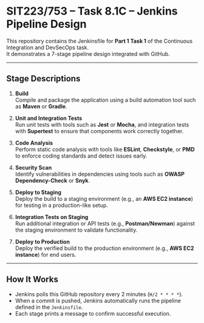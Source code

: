 # SIT223/753 – Task 8.1C – Jenkins Pipeline Design

This repository contains the Jenkinsfile for **Part 1 Task 1** of the Continuous Integration and DevSecOps task.  
It demonstrates a 7-stage pipeline design integrated with GitHub.

---

## Stage Descriptions

1. **Build**  
   Compile and package the application using a build automation tool such as **Maven** or **Gradle**.

2. **Unit and Integration Tests**  
   Run unit tests with tools such as **Jest** or **Mocha**, and integration tests with **Supertest** to ensure that components work correctly together.

3. **Code Analysis**  
   Perform static code analysis with tools like **ESLint**, **Checkstyle**, or **PMD** to enforce coding standards and detect issues early.

4. **Security Scan**  
   Identify vulnerabilities in dependencies using tools such as **OWASP Dependency-Check** or **Snyk**.

5. **Deploy to Staging**  
   Deploy the build to a staging environment (e.g., an **AWS EC2 instance**) for testing in a production-like setup.

6. **Integration Tests on Staging**  
   Run additional integration or API tests (e.g., **Postman/Newman**) against the staging environment to validate functionality.

7. **Deploy to Production**  
   Deploy the verified build to the production environment (e.g., **AWS EC2 instance**) for end users.

---

## How It Works
- Jenkins polls this GitHub repository every 2 minutes (`H/2 * * * *`).  
- When a commit is pushed, Jenkins automatically runs the pipeline defined in the `Jenkinsfile`.  
- Each stage prints a message to confirm successful execution.



